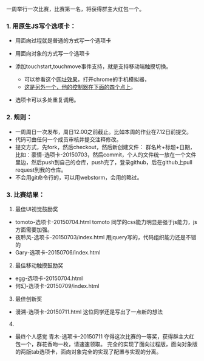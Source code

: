 一周举行一次比赛，比赛第一名，将获得群主大红包一个。
### 1. 用原生JS写个选项卡：
- 用面向过程就是普通的方式写一个选项卡
- 用面向对象的方式写一个选项卡
- 添加touchstart,touchmove事件支持，就是支持移动端触摸切换。

    - 可以参看这个[网址效果](http://www.superslide2.com/TouchSlide/demo/4.1txTab.html)，打开chrome的手机模拟器，
    - [这是另外一个，他的控制器在下面的四个点上](http://touchslider.com/)。

- 选项卡可以多处重复调用。

### 2. 规则：
- 一周周日一次发布，周日12.00之前截止。比如本周的作业在7.12日前提交。
- 代码可由任何一个成员审核并提交注释修改。
- 提交方式，先fork，然后checkout，然后新创建文件： 群名片+标题+日期，比如：豪情-选项卡-20150703，然后commit，个人的文件统一放在一个文件里边，然后push到自己的仓库，push完了，登录github，后在github上pull request到我的仓库。
- 不会用git命令行的，可以用webstorm，会用的略过。

### 3. 比赛结果：
1. 最佳UI视觉鼓励奖

- tomoto-选项卡-20150704.html
 tomoto 同学的css能力明显是强于js能力，js方面需要加强。
- 夜聆风-选项卡-20150703/index.html
用jquery写的，代码组织能力还是不错的
- Gary-选项卡-20150706/index.html

2. 最佳移动触摸鼓励奖

- egg-选项卡-20150704.html
- 何幻-选项卡-20150709/index.html

3. 最佳创新奖
- 漫溯-选项卡-20150711.html
这位同学还是写出了一点新的想法

4.
- 最终个人感觉 青木-选项卡-20150711 夺得这次比赛的一等奖，获得群主大红包一个，群花香吻一枚，请速速领取。
完全的实现了面向过程版，面向对象版的两版tab选项卡，面向对象完全的实现了配置与实现的分离。
